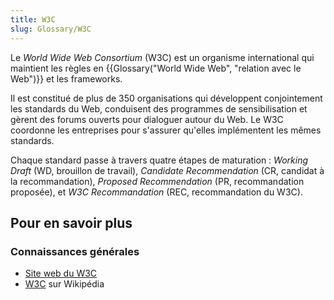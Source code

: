 ```yaml
---
title: W3C
slug: Glossary/W3C
---
```


Le _World Wide Web Consortium_ (W3C) est un organisme international qui maintient les règles en {{Glossary("World Wide Web", "relation avec le Web")}} et les frameworks.

Il est constitué de plus de 350 organisations qui développent conjointement les standards du Web, conduisent des programmes de sensibilisation et gèrent des forums ouverts pour dialoguer autour du Web. Le W3C coordonne les entreprises pour s'assurer qu'elles implémentent les mêmes standards.

Chaque standard passe à travers quatre étapes de maturation : _Working Draft_ (WD, brouillon de travail), _Candidate Recommendation_ (CR, candidat à la recommandation), _Proposed Recommendation_ (PR, recommandation proposée), et _W3C Recommandation_ (REC, recommandation du W3C).

## Pour en savoir plus

### Connaissances générales

- [Site web du W3C](http://www.w3.org/)
- [W3C](https://fr.wikipedia.org/wiki/World_Wide_Web_Consortium) sur Wikipédia
